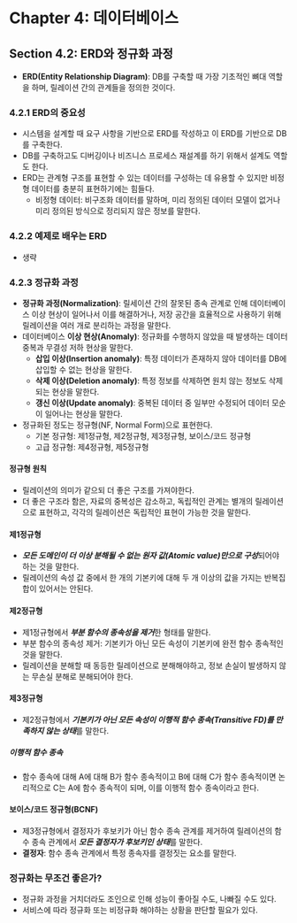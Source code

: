 # Chapter 4: 데이터베이스
## Section 4.2: ERD와 정규화 과정
- **ERD(Entity Relationship Diagram)**: DB를 구축할 때 가장 기초적인 뼈대 역할을 하며, 릴레이션 간의 관계들을 정의한 것이다.

### 4.2.1 ERD의 중요성
- 시스템을 설계할 때 요구 사항을 기반으로 ERD를 작성하고 이 ERD를 기반으로 DB를 구축한다.
- DB를 구축하고도 디버깅이나 비즈니스 프로세스 재설계를 하기 위해서 설계도 역할도 한다.
- ERD는 관계형 구조를 표현할 수 있는 데이터를 구성하는 데 유용할 수 있지만 비정형 데이터를 충분히 표현하기에는 힘들다.
  - 비정형 데이터: 비구조화 데이터를 말하며, 미리 정의된 데이터 모델이 없거나 미리 정의된 방식으로 정리되지 않은 정보를 말한다.

### 4.2.2 예제로 배우는 ERD
- 생략

### 4.2.3 정규화 과정
- **정규화 과정(Normalization)**: 릴세이션 간의 잘못된 종속 관계로 인해 데이터베이스 이상 현상이 일어나서 이를 해결하거나, 저장 공간을 효율적으로 사용하기 위해 릴레이션을 여러 개로 분리하는 과정을 말한다.
- 데이터베이스 **이상 현상(Anomaly)**: 정규화를 수행하지 않았을 때 발생하는 데이터 중복과 무결성 저하 현상을 말한다.
  - **삽입 이상(Insertion anomaly)**: 특정 데이터가 존재하지 않아 데이터를 DB에 삽입할 수 없는 현상을 말한다.
  - **삭제 이상(Deletion anomaly)**: 특정 정보를 삭제하면 원치 않는 정보도 삭제되는 현상을 말한다.
  - **갱신 이상(Update anomaly)**: 중복된 데이터 중 일부만 수정되어 데이터 모순이 일어나는 현상을 말한다.
- 정규화된 정도는 정규형(NF, Normal Form)으로 표현한다.
  - 기본 정규형: 제1정규형, 제2정규형, 제3정규형, 보이스/코드 정규형
  - 고급 정규형: 제4정규형, 제5정규형

#### 정규형 원칙
- 릴레이션의 의미가 같으되 더 좋은 구조를 가져야한다.
- 더 좋은 구조라 함은, 자료의 중복성은 감소하고, 독립적인 관계는 별개의 릴레이션으로 표현하고, 각각의 릴레이션은 독립적인 표현이 가능한 것을 말한다.

#### 제1정규형
- ***모든 도메인이 더 이상 분해될 수 없는 원자 값(Atomic value)만으로 구성***되어야 하는 것을 말한다.
- 릴레이션의 속성 값 중에서 한 개의 기본키에 대해 두 개 이상의 값을 가지는 반복집합이 있어서는 안된다.

#### 제2정규형
- 제1정규형에서 ***부분 함수의 종속성을 제거***한 형태를 말한다.
- 부분 함수의 종속성 제거: 기본키가 아닌 모든 속성이 기본키에 완전 함수 종속적인 것을 말한다.
- 릴레이션을 분해할 때 동등한 릴레이션으로 분해해야하고, 정보 손실이 발생하지 않는 무손실 분해로 분해되어야 한다.

#### 제3정규형
- 제2정규형에서 ***기본키가 아닌 모든 속성이 이행적 함수 종속(Transitive FD)를 만족하지 않는 상태***를 말한다.

##### 이행적 함수 종속
- 함수 종속에 대해 A에 대해 B가 함수 종속적이고 B에 대해 C가 함수 종속적이면 논리적으로 C는 A에 함수 종속적이 되며, 이를 이행적 함수 종속이라고 한다.

#### 보이스/코드 정규형(BCNF)
- 제3정규형에서 결정자가 후보키가 아닌 함수 종속 관계를 제거하여 릴레이션의 함수 종속 관계에서 ***모든 결정자가 후보키인 상태***를 말한다.
- **결정자**: 함수 종속 관계에서 특정 종속자를 결정짓는 요소를 말한다.

### 정규화는 무조건 좋은가?
- 정규화 과정을 거치더라도 조인으로 인해 성능이 좋아질 수도, 나빠질 수도 있다.
- 서비스에 따라 정규화 또는 비정규화 해야하는 상황을 판단할 필요가 있다.